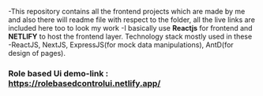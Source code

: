 -This repository contains all the frontend projects which are made by me and also there will readme file with respect to the folder, all the live links are included here too to look my work
-I basically use **Reactjs** for frontend and **NETLIFY** to host the frontend layer.
Technology stack mostly used in these 
-ReactJS,  NextJS, ExpressJS(for mock data manipulations), AntD(for design of pages).
### Role based Ui demo-link : https://rolebasedcontrolui.netlify.app/ ###
